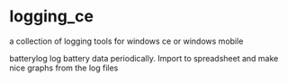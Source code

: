 logging_ce
==========

a collection of logging tools for windows ce or windows mobile

batterylog
  log battery data periodically. Import to spreadsheet and make nice graphs from the log files
  
